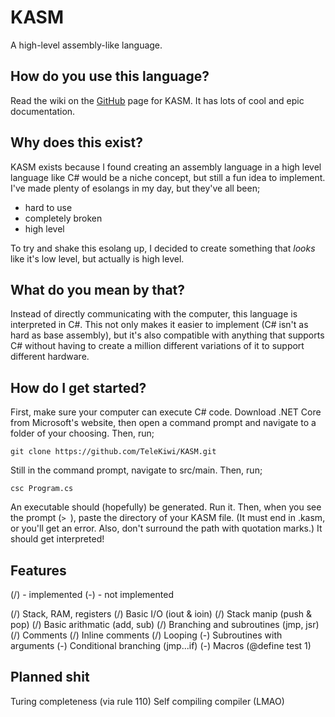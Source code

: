 # KASM

A high-level assembly-like language.

## How do you use this language?

Read the wiki on the [GitHub](https://github.com/telekiwi/kasm/wiki) page for KASM. It has lots of cool and epic documentation.

## Why does this exist?

KASM exists because I found creating an assembly language in a high level language like C# would be a niche concept, but still a fun idea to implement.  I've made plenty of esolangs in my day, but they've all been;

- hard to use
- completely broken
- high level

To try and shake this esolang up, I decided to create something that *looks* like it's low level, but actually is high level.

## What do you mean by that?

Instead of directly communicating with the computer, this language is interpreted in C#. This not only makes it easier to implement (C# isn't as hard as base assembly), but it's also compatible with anything that supports C# without having to create a million different variations of it to support different hardware.

## How do I get started?

First, make sure your computer can execute C# code. Download .NET Core from Microsoft's website, then open a command prompt and navigate to a folder of your choosing. Then, run;

`git clone https://github.com/TeleKiwi/KASM.git`

Still in the command prompt, navigate to src/main. Then, run;

`csc Program.cs`

An executable should (hopefully) be generated. Run it. Then, when you see the prompt (`> `), paste the directory of your KASM file. (It must end in .kasm, or you'll get an error. Also, don't surround the path with quotation marks.) It should get interpreted!

## Features

(/) - implemented
(-) - not implemented

(/) Stack, RAM, registers
(/) Basic I/O (iout & ioin)
(/) Stack manip (push & pop)
(/) Basic arithmatic (add, sub)
(/) Branching and subroutines (jmp, jsr)
(/) Comments
(/) Inline comments
(/) Looping
(-) Subroutines with arguments
(-) Conditional branching (jmp...if)
(-) Macros (@define test 1)

## Planned shit

Turing completeness (via rule 110)
Self compiling compiler (LMAO)
